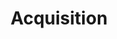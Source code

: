 ---
# This topic lives at
# https://digital.gov/topics/acquisition

slug: "acquisition"

# Topic Title
title: "Acquisition"

# description — keep it short and clear
summary: ""


# Weight
weight: 1

# For more information on managing topics,
# see https://github.com/GSA/digitalgov.gov/wiki
---